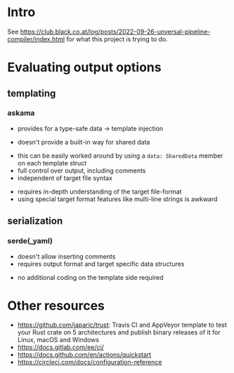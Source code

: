 # Intro

See https://club.black.co.at/log/posts/2022-09-26-unversal-pipeline-compiler/index.html for what this project is trying to do.

# Evaluating output options

## templating

### askama 

+ provides for a type-safe data -> template injection
- doesn't provide a built-in way for shared data
+ this can be easily worked around by using a `data: SharedData` member on each template struct
+ full control over output, including comments
+ independent of target file syntax
- requires in-depth understanding of the target file-format
- using special target format features like multi-line strings is awkward

## serialization

### serde(_yaml)

- doesn't allow inserting comments
- requires output format and target specific data structures
+ no additional coding on the template side required

# Other resources
* https://github.com/japaric/trust: Travis CI and AppVeyor template to test your Rust crate on 5 architectures and publish binary releases of it for Linux, macOS and Windows
* https://docs.gitlab.com/ee/ci/
* https://docs.github.com/en/actions/quickstart
* https://circleci.com/docs/configuration-reference
